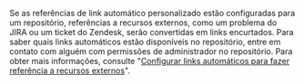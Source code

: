 Se as referências de link automático personalizado estão configuradas para um repositório, referências a recursos externos, como um problema do JIRA ou um ticket do Zendesk, serão convertidas em links encurtados. Para saber quais links automáticos estão disponíveis no repositório, entre em contato com alguém com permissões de administrador no repositório. Para obter mais informações, consulte "[Configurar links automáticos para fazer referência a recursos externos](/repositories/managing-your-repositorys-settings-and-features/managing-repository-settings/configuring-autolinks-to-reference-external-resources)".
